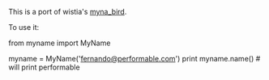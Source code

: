 This is a port of wistia's [myna_bird](http://github.com/wistia/myna_bird).

To use it:

from myname import MyName

myname = MyName('fernando@performable.com')
print myname.name() # will print performable
